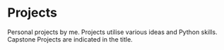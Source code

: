 # Projects
Personal projects by me.
Projects utilise various ideas and Python skills. Capstone Projects are indicated in the title.
